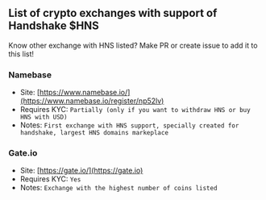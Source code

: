 ## List of crypto exchanges with support of Handshake $HNS
Know other exchange with HNS listed? Make PR or create issue to add it to this list!

### Namebase
- Site: [https://www.namebase.io/](https://www.namebase.io/register/np52lv)
- Requires KYC: ``Partially (only if you want to withdraw HNS or buy HNS with USD)``
- Notes: ``First exchange with HNS support, specially created for handshake, largest HNS domains markeplace``
### Gate.io
- Site: [https://gate.io/](https://gate.io)
- Requires KYC: ``Yes``
- Notes: ``Exchange with the highest number of coins listed``
